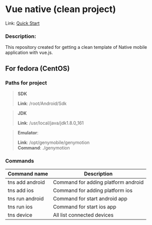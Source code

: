 # Vue native (clean project)
Link: [Quick Start](https://nativescript-vue.org/en/docs/getting-started/quick-start/)

### Description:
This repository created for getting a clean template of Native mobile application with vue.js.

## For fedora (CentOS)

### Paths for project

> **SDK**
> 
> **Link**: /root/Android/Sdk

> **JDK**
> 
> **Link**: /usr/local/java/jdk1.8.0_161

> **Emulator**:
> 
> **Link**: /opt/genymobile/genymotion <br>
> **Command**: ./genymotion

### Commands

Command name    | Description
----------------|----------------------
tns add android | Command for adding platform android
tns add ios     | Command for adding platform ios
tns run android | Command for start android app
tns run ios     | Command for start ios app
tns device      | All list connected devices
